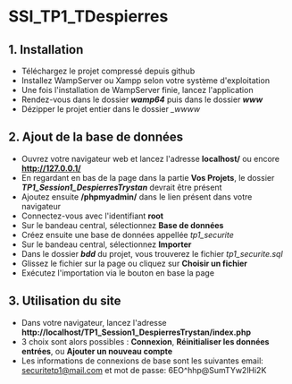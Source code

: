 # SSI_TP1_TDespierres

## 1. Installation

- Téléchargez le projet compressé depuis github
- Installez WampServer ou Xampp selon votre système d'exploitation
- Une fois l'installation de WampServer finie, lancez l'application
- Rendez-vous dans le dossier *__wamp64__* puis dans le dossier *__www__*
- Dézipper le projet entier dans le dossier *__wwww_*

## 2. Ajout de la base de données

- Ouvrez votre navigateur web et lancez l'adresse __localhost/__ ou encore __http://127.0.0.1/__
- En regardant en bas de la page dans la partie __Vos Projets__, le dossier __*TP1_Session1_DespierresTrystan*__ devrait être présent
- Ajoutez ensuite __/phpmyadmin/__ dans le lien présent dans votre navigateur
- Connectez-vous avec l'identifiant __root__
- Sur le bandeau central, sélectionnez __Base de données__
- Créez ensuite une base de données appellée *tp1_securite*
- Sur le bandeau central, sélectionnez __Importer__
- Dans le dossier *__bdd__* du projet, vous trouverez le fichier *tp1_securite.sql*
- Glissez le fichier sur la page ou cliquez sur __Choisir un fichier__
- Exécutez l'importation via le bouton en base la page

## 3. Utilisation du site

- Dans votre navigateur, lancez l'adresse __http://localhost/TP1_Session1_DespierresTrystan/index.php__
- 3 choix sont alors possibles : __Connexion__, __Réinitialiser les données entrées__, ou __Ajouter un nouveau compte__
- Les informations de connexions de base sont les suivantes email: securitetp1@mail.com et mot de passe: 6EO^hhp@SumTYw2lHi2K
